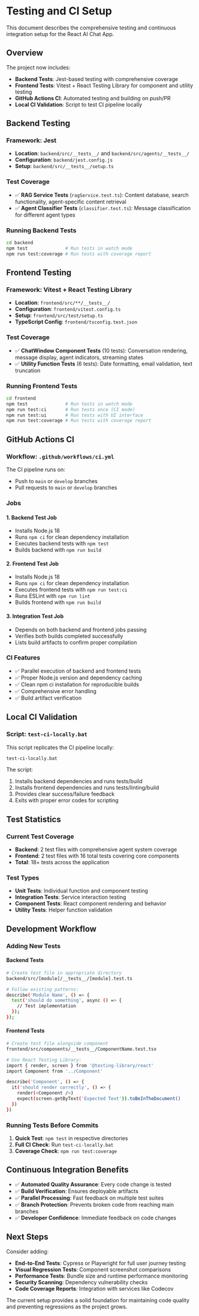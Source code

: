 # Testing and CI Setup

This document describes the comprehensive testing and continuous integration setup for the React AI Chat App.

## Overview

The project now includes:
- **Backend Tests**: Jest-based testing with comprehensive coverage
- **Frontend Tests**: Vitest + React Testing Library for component and utility testing
- **GitHub Actions CI**: Automated testing and building on push/PR
- **Local CI Validation**: Script to test CI pipeline locally

## Backend Testing

### Framework: Jest
- **Location**: `backend/src/__tests__/` and `backend/src/agents/__tests__/`
- **Configuration**: `backend/jest.config.js`
- **Setup**: `backend/src/__tests__/setup.ts`

### Test Coverage
- ✅ **RAG Service Tests** (`ragService.test.ts`): Content database, search functionality, agent-specific content retrieval
- ✅ **Agent Classifier Tests** (`classifier.test.ts`): Message classification for different agent types

### Running Backend Tests
```bash
cd backend
npm test              # Run tests in watch mode
npm run test:coverage # Run tests with coverage report
```

## Frontend Testing

### Framework: Vitest + React Testing Library
- **Location**: `frontend/src/**/__tests__/`
- **Configuration**: `frontend/vitest.config.ts`
- **Setup**: `frontend/src/test/setup.ts`
- **TypeScript Config**: `frontend/tsconfig.test.json`

### Test Coverage
- ✅ **ChatWindow Component Tests** (10 tests): Conversation rendering, message display, agent indicators, streaming states
- ✅ **Utility Function Tests** (6 tests): Date formatting, email validation, text truncation

### Running Frontend Tests
```bash
cd frontend
npm test              # Run tests in watch mode
npm run test:ci       # Run tests once (CI mode)
npm run test:ui       # Run tests with UI interface
npm run test:coverage # Run tests with coverage report
```

## GitHub Actions CI

### Workflow: `.github/workflows/ci.yml`

The CI pipeline runs on:
- Push to `main` or `develop` branches
- Pull requests to `main` or `develop` branches

### Jobs

#### 1. Backend Test Job
- Installs Node.js 18
- Runs `npm ci` for clean dependency installation
- Executes backend tests with `npm test`
- Builds backend with `npm run build`

#### 2. Frontend Test Job
- Installs Node.js 18
- Runs `npm ci` for clean dependency installation
- Executes frontend tests with `npm run test:ci`
- Runs ESLint with `npm run lint`
- Builds frontend with `npm run build`

#### 3. Integration Test Job
- Depends on both backend and frontend jobs passing
- Verifies both builds completed successfully
- Lists build artifacts to confirm proper compilation

### CI Features
- ✅ Parallel execution of backend and frontend tests
- ✅ Proper Node.js version and dependency caching
- ✅ Clean npm ci installation for reproducible builds
- ✅ Comprehensive error handling
- ✅ Build artifact verification

## Local CI Validation

### Script: `test-ci-locally.bat`

This script replicates the CI pipeline locally:

```bash
test-ci-locally.bat
```

The script:
1. Installs backend dependencies and runs tests/build
2. Installs frontend dependencies and runs tests/linting/build
3. Provides clear success/failure feedback
4. Exits with proper error codes for scripting

## Test Statistics

### Current Test Coverage
- **Backend**: 2 test files with comprehensive agent system coverage
- **Frontend**: 2 test files with 16 total tests covering core components
- **Total**: 18+ tests across the application

### Test Types
- **Unit Tests**: Individual function and component testing
- **Integration Tests**: Service interaction testing
- **Component Tests**: React component rendering and behavior
- **Utility Tests**: Helper function validation

## Development Workflow

### Adding New Tests

#### Backend Tests
```bash
# Create test file in appropriate directory
backend/src/[module]/__tests__/[module].test.ts

# Follow existing patterns:
describe('Module Name', () => {
  test('should do something', async () => {
    // Test implementation
  });
});
```

#### Frontend Tests
```bash
# Create test file alongside component
frontend/src/components/__tests__/ComponentName.test.tsx

# Use React Testing Library:
import { render, screen } from '@testing-library/react'
import Component from '../Component'

describe('Component', () => {
  it('should render correctly', () => {
    render(<Component />)
    expect(screen.getByText('Expected Text')).toBeInTheDocument()
  })
})
```

### Running Tests Before Commits

1. **Quick Test**: `npm test` in respective directories
2. **Full CI Check**: Run `test-ci-locally.bat`
3. **Coverage Check**: `npm run test:coverage`

## Continuous Integration Benefits

- ✅ **Automated Quality Assurance**: Every code change is tested
- ✅ **Build Verification**: Ensures deployable artifacts
- ✅ **Parallel Processing**: Fast feedback on multiple test suites
- ✅ **Branch Protection**: Prevents broken code from reaching main branches
- ✅ **Developer Confidence**: Immediate feedback on code changes

## Next Steps

Consider adding:
- **End-to-End Tests**: Cypress or Playwright for full user journey testing
- **Visual Regression Tests**: Component screenshot comparisons
- **Performance Tests**: Bundle size and runtime performance monitoring
- **Security Scanning**: Dependency vulnerability checks
- **Code Coverage Reports**: Integration with services like Codecov

The current setup provides a solid foundation for maintaining code quality and preventing regressions as the project grows.

